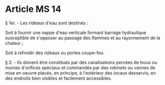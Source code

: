 # Article MS 14

§ 1er. - Les rideaux d'eau sont destinés :

Soit à fournir une nappe d'eau verticale formant barrage hydraulique susceptible de s'opposer au passage des flammes et au rayonnement de la chaleur ;

Soit à refroidir des rideaux ou portes coupe-feu.

§ 2. - Ils doivent être constitués par des canalisations percées de trous ou munies d'orifices spéciaux et commandés par des robinets ou vannes de mise en oeuvre placés, en principe, à l'extérieur des locaux desservis, en des endroits bien visibles et facilement accessibles.
